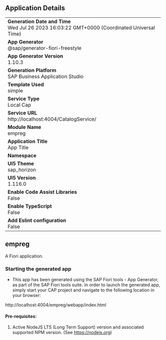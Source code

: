 ## Application Details
|               |
| ------------- |
|**Generation Date and Time**<br>Wed Jul 26 2023 16:03:22 GMT+0000 (Coordinated Universal Time)|
|**App Generator**<br>@sap/generator-fiori-freestyle|
|**App Generator Version**<br>1.10.3|
|**Generation Platform**<br>SAP Business Application Studio|
|**Template Used**<br>simple|
|**Service Type**<br>Local Cap|
|**Service URL**<br>http://localhost:4004/CatalogService/
|**Module Name**<br>empreg|
|**Application Title**<br>App Title|
|**Namespace**<br>|
|**UI5 Theme**<br>sap_horizon|
|**UI5 Version**<br>1.116.0|
|**Enable Code Assist Libraries**<br>False|
|**Enable TypeScript**<br>False|
|**Add Eslint configuration**<br>False|

## empreg

A Fiori application.

### Starting the generated app

-   This app has been generated using the SAP Fiori tools - App Generator, as part of the SAP Fiori tools suite.  In order to launch the generated app, simply start your CAP project and navigate to the following location in your browser:

http://localhost:4004/empreg/webapp/index.html

#### Pre-requisites:

1. Active NodeJS LTS (Long Term Support) version and associated supported NPM version.  (See https://nodejs.org)


